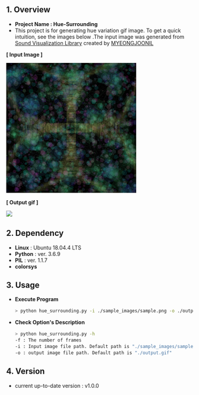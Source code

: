 

## 1. Overview
- **Project Name : Hue-Surrounding**
- This project is for generating hue variation gif image. To get a quick intuition, see the images below .The input image was generated from [Sound Visualization Library](https://github.com/MYEONGJOONIL/Sound_Visualization) created by [MYEONGJOONIL](https://github.com/MYEONGJOONIL)


**[ Input Image ]**
  
<img src = "https://raw.githubusercontent.com/KIMGEONUNG/hue-surrounding/master/git_material/sample.png" width = "350">

**[ Output gif ]**

<img src = "https://raw.githubusercontent.com/KIMGEONUNG/hue-surrounding/master/git_material/result.gif" width = "350">


## 2. Dependency
- **Linux** : Ubuntu 18.04.4 LTS
- **Python** : ver. 3.6.9
- **PIL** : ver. 1.1.7
- **colorsys** 

## 3. Usage  

- **Execute Program**  
  ```Bash
  > python hue_surrounding.py -i ./sample_images/sample.png -o ./output.gif
  ```
- **Check Option's Description**  
  ```Bash
  > python hue_surrounding.py -h
  -f : The number of frames 
  -i : Input image file path. Default path is "./sample_images/sample.png"
  -o : output image file path. Default path is "./output.gif"
  ```
  

## 4. Version
- current up-to-date version : v1.0.0


